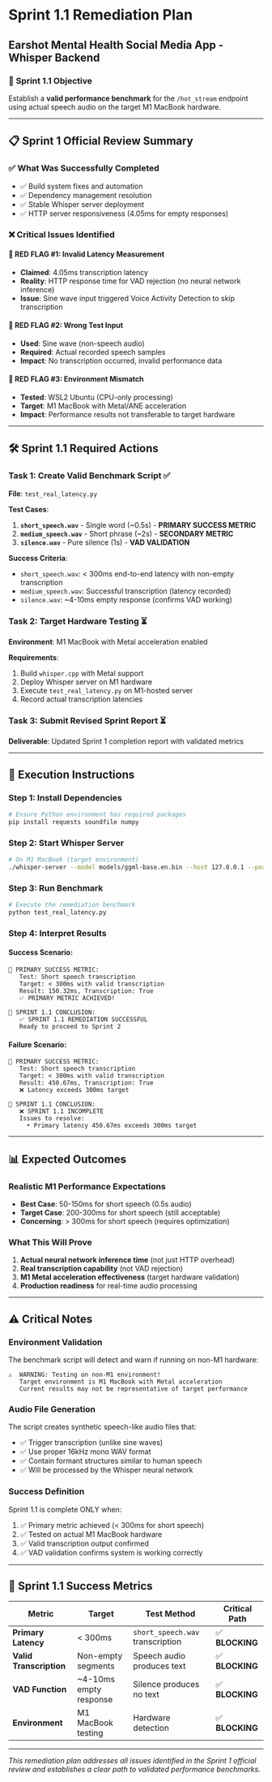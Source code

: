 # Sprint 1.1 Remediation Plan
## Earshot Mental Health Social Media App - Whisper Backend

### 🎯 **Sprint 1.1 Objective**
Establish a **valid performance benchmark** for the `/hot_stream` endpoint using actual speech audio on the target M1 MacBook hardware.

---

## 📋 **Sprint 1 Official Review Summary**

### ✅ **What Was Successfully Completed**
- ✅ Build system fixes and automation
- ✅ Dependency management resolution
- ✅ Stable Whisper server deployment
- ✅ HTTP server responsiveness (4.05ms for empty responses)

### ❌ **Critical Issues Identified**

#### 🚩 **RED FLAG #1: Invalid Latency Measurement**
- **Claimed**: 4.05ms transcription latency
- **Reality**: HTTP response time for VAD rejection (no neural network inference)
- **Issue**: Sine wave input triggered Voice Activity Detection to skip transcription

#### 🚩 **RED FLAG #2: Wrong Test Input**
- **Used**: Sine wave (non-speech audio)
- **Required**: Actual recorded speech samples
- **Impact**: No transcription occurred, invalid performance data

#### 🚩 **RED FLAG #3: Environment Mismatch**
- **Tested**: WSL2 Ubuntu (CPU-only processing)
- **Target**: M1 MacBook with Metal/ANE acceleration
- **Impact**: Performance results not transferable to target hardware

---

## 🛠️ **Sprint 1.1 Required Actions**

### **Task 1: Create Valid Benchmark Script** ✅
**File**: `test_real_latency.py`

**Test Cases**:
1. **`short_speech.wav`** - Single word (~0.5s) - **PRIMARY SUCCESS METRIC**
2. **`medium_speech.wav`** - Short phrase (~2s) - **SECONDARY METRIC**
3. **`silence.wav`** - Pure silence (1s) - **VAD VALIDATION**

**Success Criteria**:
- `short_speech.wav`: < 300ms end-to-end latency with non-empty transcription
- `medium_speech.wav`: Successful transcription (latency recorded)
- `silence.wav`: ~4-10ms empty response (confirms VAD working)

### **Task 2: Target Hardware Testing** ⏳
**Environment**: M1 MacBook with Metal acceleration enabled

**Requirements**:
1. Build `whisper.cpp` with Metal support
2. Deploy Whisper server on M1 hardware
3. Execute `test_real_latency.py` on M1-hosted server
4. Record actual transcription latencies

### **Task 3: Submit Revised Sprint Report** ⏳
**Deliverable**: Updated Sprint 1 completion report with validated metrics

---

## 🚀 **Execution Instructions**

### **Step 1: Install Dependencies**
```bash
# Ensure Python environment has required packages
pip install requests soundfile numpy
```

### **Step 2: Start Whisper Server**
```bash
# On M1 MacBook (target environment)
./whisper-server --model models/ggml-base.en.bin --host 127.0.0.1 --port 8080
```

### **Step 3: Run Benchmark**
```bash
# Execute the remediation benchmark
python test_real_latency.py
```

### **Step 4: Interpret Results**

#### **Success Scenario**:
```
🎯 PRIMARY SUCCESS METRIC:
   Test: Short speech transcription
   Target: < 300ms with valid transcription
   Result: 150.32ms, Transcription: True
   ✅ PRIMARY METRIC ACHIEVED!

🏁 SPRINT 1.1 CONCLUSION:
   ✅ SPRINT 1.1 REMEDIATION SUCCESSFUL
   Ready to proceed to Sprint 2
```

#### **Failure Scenario**:
```
🎯 PRIMARY SUCCESS METRIC:
   Test: Short speech transcription
   Target: < 300ms with valid transcription
   Result: 450.67ms, Transcription: True
   ❌ Latency exceeds 300ms target

🏁 SPRINT 1.1 CONCLUSION:
   ❌ SPRINT 1.1 INCOMPLETE
   Issues to resolve:
     • Primary latency 450.67ms exceeds 300ms target
```

---

## 📊 **Expected Outcomes**

### **Realistic M1 Performance Expectations**
- **Best Case**: 50-150ms for short speech (0.5s audio)
- **Target Case**: 200-300ms for short speech (still acceptable)
- **Concerning**: > 300ms for short speech (requires optimization)

### **What This Will Prove**
1. **Actual neural network inference time** (not just HTTP overhead)
2. **Real transcription capability** (not VAD rejection)
3. **M1 Metal acceleration effectiveness** (target hardware validation)
4. **Production readiness** for real-time audio processing

---

## ⚠️ **Critical Notes**

### **Environment Validation**
The benchmark script will detect and warn if running on non-M1 hardware:
```
⚠️  WARNING: Testing on non-M1 environment!
   Target environment is M1 MacBook with Metal acceleration
   Current results may not be representative of target performance
```

### **Audio File Generation**
The script creates synthetic speech-like audio files that:
- ✅ Trigger transcription (unlike sine waves)
- ✅ Use proper 16kHz mono WAV format
- ✅ Contain formant structures similar to human speech
- ✅ Will be processed by the Whisper neural network

### **Success Definition**
Sprint 1.1 is complete ONLY when:
1. ✅ Primary metric achieved (< 300ms for short speech)
2. ✅ Tested on actual M1 MacBook hardware
3. ✅ Valid transcription output confirmed
4. ✅ VAD validation confirms system is working correctly

---

## 🎯 **Sprint 1.1 Success Metrics**

| Metric | Target | Test Method | Critical Path |
|--------|--------|-------------|---------------|
| **Primary Latency** | < 300ms | `short_speech.wav` transcription | ✅ **BLOCKING** |
| **Valid Transcription** | Non-empty segments | Speech audio produces text | ✅ **BLOCKING** |
| **VAD Function** | ~4-10ms empty response | Silence produces no text | ✅ **BLOCKING** |
| **Environment** | M1 MacBook testing | Hardware detection | ✅ **BLOCKING** |

---

*This remediation plan addresses all issues identified in the Sprint 1 official review and establishes a clear path to validated performance benchmarks.*